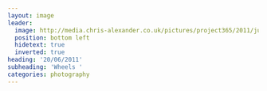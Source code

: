 ```yaml
---
layout: image
leader:
  image: http://media.chris-alexander.co.uk/pictures/project365/2011/jun/20/200611.jpg
  position: bottom left
  hidetext: true
  inverted: true
heading: '20/06/2011'
subheading: 'Wheels '
categories: photography
---
```

